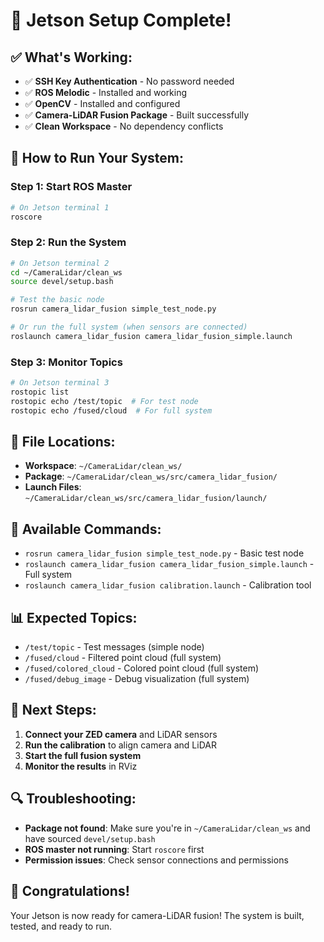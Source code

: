 # 🎉 Jetson Setup Complete!

## ✅ What's Working:
- ✅ **SSH Key Authentication** - No password needed
- ✅ **ROS Melodic** - Installed and working
- ✅ **OpenCV** - Installed and configured
- ✅ **Camera-LiDAR Fusion Package** - Built successfully
- ✅ **Clean Workspace** - No dependency conflicts

## 🚀 How to Run Your System:

### **Step 1: Start ROS Master**
```bash
# On Jetson terminal 1
roscore
```

### **Step 2: Run the System**
```bash
# On Jetson terminal 2
cd ~/CameraLidar/clean_ws
source devel/setup.bash

# Test the basic node
rosrun camera_lidar_fusion simple_test_node.py

# Or run the full system (when sensors are connected)
roslaunch camera_lidar_fusion camera_lidar_fusion_simple.launch
```

### **Step 3: Monitor Topics**
```bash
# On Jetson terminal 3
rostopic list
rostopic echo /test/topic  # For test node
rostopic echo /fused/cloud  # For full system
```

## 📁 File Locations:
- **Workspace**: `~/CameraLidar/clean_ws/`
- **Package**: `~/CameraLidar/clean_ws/src/camera_lidar_fusion/`
- **Launch Files**: `~/CameraLidar/clean_ws/src/camera_lidar_fusion/launch/`

## 🔧 Available Commands:
- `rosrun camera_lidar_fusion simple_test_node.py` - Basic test node
- `roslaunch camera_lidar_fusion camera_lidar_fusion_simple.launch` - Full system
- `roslaunch camera_lidar_fusion calibration.launch` - Calibration tool

## 📊 Expected Topics:
- `/test/topic` - Test messages (simple node)
- `/fused/cloud` - Filtered point cloud (full system)
- `/fused/colored_cloud` - Colored point cloud (full system)
- `/fused/debug_image` - Debug visualization (full system)

## 🎯 Next Steps:
1. **Connect your ZED camera** and LiDAR sensors
2. **Run the calibration** to align camera and LiDAR
3. **Start the full fusion system**
4. **Monitor the results** in RViz

## 🔍 Troubleshooting:
- **Package not found**: Make sure you're in `~/CameraLidar/clean_ws` and have sourced `devel/setup.bash`
- **ROS master not running**: Start `roscore` first
- **Permission issues**: Check sensor connections and permissions

## 🎊 Congratulations!
Your Jetson is now ready for camera-LiDAR fusion! The system is built, tested, and ready to run.
